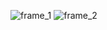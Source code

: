 ![frame_1](https://github.com/user-attachments/assets/24b73d02-6943-4577-8206-8d027bb50889)
![frame_2](https://github.com/user-attachments/assets/2540c068-df91-45d3-98f7-aca98723b5c2)
